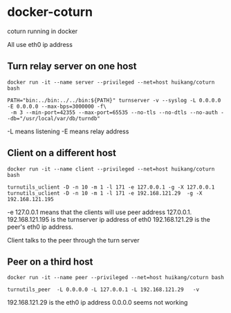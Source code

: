 # docker-coturn
coturn running in docker

All use eth0 ip address

## Turn relay server on one host


```
docker run -it --name server --privileged --net=host huikang/coturn bash
```


```
PATH="bin:../bin:../../bin:${PATH}" turnserver -v --syslog -L 0.0.0.0 -E 0.0.0.0 --max-bps=3000000 -f\
 -m 3 --min-port=42355 --max-port=65535 --no-tls --no-dtls --no-auth --db="/usr/local/var/db/turndb"
 ```

-L means listening
-E means relay address


## Client on a different host

```
docker run -it --name client --privileged --net=host huikang/coturn bash
```
```
turnutils_uclient -D -n 10 -m 1 -l 171 -e 127.0.0.1 -g -X 127.0.0.1
turnutils_uclient -D -n 10 -m 1 -l 171 -e 192.168.121.29  -g -X 192.168.121.195
```

-e 127.0.0.1 means that the clients will use peer address 127.0.0.1.
192.168.121.195 is the turnserver ip address of eth0
192.168.121.29 is the peer's eth0 ip address.

Client talks to the peer through the turn server


## Peer on a third host

```
docker run -it --name peer --privileged --net=host huikang/coturn bash
```

```
turnutils_peer  -L 0.0.0.0 -L 127.0.0.1 -L 192.168.121.29   -v
```

192.168.121.29 is the eth0 ip address
0.0.0.0 seems not working

